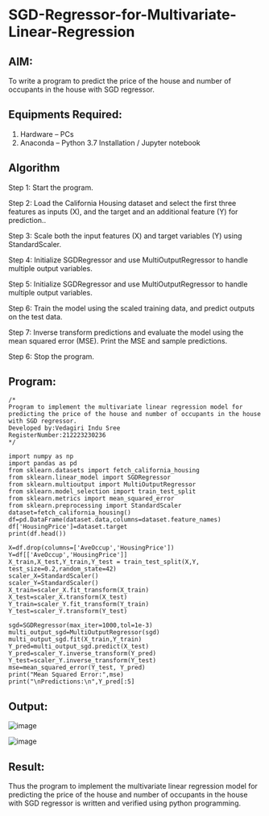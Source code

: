 # SGD-Regressor-for-Multivariate-Linear-Regression

## AIM:
To write a program to predict the price of the house and number of occupants in the house with SGD regressor.

## Equipments Required:
1. Hardware – PCs
2. Anaconda – Python 3.7 Installation / Jupyter notebook

## Algorithm
Step 1: Start the program.

Step 2: Load the California Housing dataset and select the first three features as inputs (X), and the target and an additional feature (Y) for prediction..

Step 3: Scale both the input features (X) and target variables (Y) using StandardScaler.

Step 4: Initialize SGDRegressor and use MultiOutputRegressor to handle multiple output variables.

Step 5: Initialize SGDRegressor and use MultiOutputRegressor to handle multiple output variables.

Step 6: Train the model using the scaled training data, and predict outputs on the test data.

Step 7: Inverse transform predictions and evaluate the model using the mean squared error (MSE). Print the MSE and sample predictions.

Step 6: Stop the program.
## Program:
```
/*
Program to implement the multivariate linear regression model for predicting the price of the house and number of occupants in the house with SGD regressor.
Developed by:Vedagiri Indu Sree 
RegisterNumber:212223230236
*/
```
```
import numpy as np
import pandas as pd
from sklearn.datasets import fetch_california_housing
from sklearn.linear_model import SGDRegressor
from sklearn.multioutput import MultiOutputRegressor
from sklearn.model_selection import train_test_split
from sklearn.metrics import mean_squared_error
from sklearn.preprocessing import StandardScaler
dataset=fetch_california_housing()
df=pd.DataFrame(dataset.data,columns=dataset.feature_names)
df['HousingPrice']=dataset.target
print(df.head())
```
```
X=df.drop(columns=['AveOccup','HousingPrice'])
Y=df[['AveOccup','HousingPrice']]
X_train,X_test,Y_train,Y_test = train_test_split(X,Y, test_size=0.2,random_state=42)
scaler_X=StandardScaler()
scaler_Y=StandardScaler()
X_train=scaler_X.fit_transform(X_train)
X_test=scaler_X.transform(X_test)
Y_train=scaler_Y.fit_transform(Y_train)
Y_test=scaler_Y.transform(Y_test)
```
```
sgd=SGDRegressor(max_iter=1000,tol=1e-3)
multi_output_sgd=MultiOutputRegressor(sgd)
multi_output_sgd.fit(X_train,Y_train)
Y_pred=multi_output_sgd.predict(X_test)
Y_pred=scaler_Y.inverse_transform(Y_pred)
Y_test=scaler_Y.inverse_transform(Y_test)
mse=mean_squared_error(Y_test, Y_pred)
print("Mean Squared Error:",mse)
print("\nPredictions:\n",Y_pred[:5]
```
## Output:

![image](https://github.com/user-attachments/assets/3202da81-9189-4597-b71d-2588eb00e44d)

![image](https://github.com/user-attachments/assets/d19609d7-f228-4b57-ba4d-840e47b1d10c)


## Result:
Thus the program to implement the multivariate linear regression model for predicting the price of the house and number of occupants in the house with SGD regressor is written and verified using python programming.

